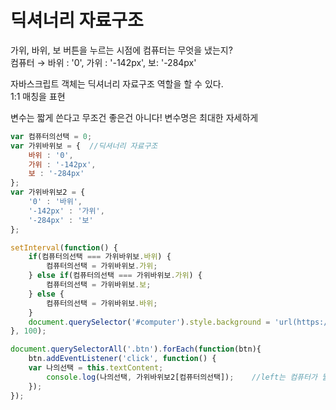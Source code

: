 # 딕셔너리 자료구조

가위, 바위, 보 버튼을 누르는 시점에 컴퓨터는 무엇을 냈는지?  
컴퓨터 → 바위 : '0', 가위 : '-142px', 보: '-284px'

자바스크립트 객체는 딕셔너리 자료구조 역할을 할 수 있다.  
1:1 매칭을 표현

변수는 짧게 쓴다고 무조건 좋은건 아니다! 변수명은 최대한 자세하게

```javascript
var 컴퓨터의선택 = 0;
var 가위바위보 = {  //딕셔너리 자료구조
    바위 : '0',
    가위 : '-142px',
    보 : '-284px'
};
var 가위바위보2 = {
    '0' : '바위',
    '-142px' : '가위',
    '-284px' : '보'
};

setInterval(function() {
    if(컴퓨터의선택 === 가위바위보.바위) {
        컴퓨터의선택 = 가위바위보.가위;
    } else if(컴퓨터의선택 === 가위바위보.가위) {
        컴퓨터의선택 = 가위바위보.보;
    } else {
        컴퓨터의선택 = 가위바위보.바위;
    }
    document.querySelector('#computer').style.background = 'url(https://en.pimg.jp/023/182/267/1/23182267.jpg)' + 컴퓨터의선택 + ' 0';
}, 100);

document.querySelectorAll('.btn').forEach(function(btn){
    btn.addEventListener('click', function() {
    var 나의선택 = this.textContent;
        console.log(나의선택, 가위바위보2[컴퓨터의선택]);    //left는 컴퓨터가 뭘 냈는지
    });
});
```



